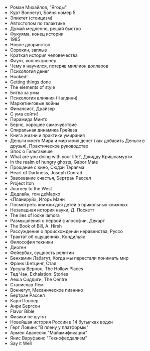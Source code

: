 - Роман Михайлов, "Ягоды"
- Курт Воннегут, Бойня номер 5
- Эпиктет (стоицизм)
- Автостопом по галактике
- Думай медленно, решай быстро
- Фукуяма, конец истории
- 1985
- Новое дворянство
- Сорокин, заплыв
- Краткая история человечества
- Фаулз, коллекционер
- Чему я научился, потеряв миллион долларов
- Психология денег
- Hooked!
- Getting things done
- The elements of style
- Битва за умы
- Психология влияния (Чалдини)
- Маркетинговые войны
- Финансист, Драйзер
- С ума сойти!
- Пирамида Минто
- Бернс, хорошее самочувствие
- Спиральная динамика Грейвза
- Книга жизни и практики умирания
- Деньги моего Мира и мир моих денег (как добавить Деньги в друзья). Практическое руководство
- Эпос о Гильгамеше
- What are you doing with your life?, Джидду Кришнамурти
- In the realm of hungry ghosts, Gabor Mate
- Прощание с кино, Сюдзи Тэраяма
- Heart of Darkness, Joseph Conrad
- Завоевание счастья, Бертран Рассел
- Project Itoh
- Journey to the West
- Дедлайн, том деМарко
- «Планируй», Игорь Манн
- Посмотреть книжки для детей в прикольных книжных
- Незападная история науки, Д. Поскетт
- The lies of locke lamora
- Размышления о первой философии, Декарт
- The Book of Bill, A. Hirsh
- Рассуждение о происхождении неравенства, Руссо
- Трактат об ощущениях, Кондильяк
- Философия техники
- Диоген
- Фейербах, сущность религии
- Бенхамин Лабатут, Когда мы перестали понимать мир
- Франк Шетцинг, Стая
- Урсула Вернон, The Hollow Places
- Тед Чан, Exhalation: Stories
- Аеша Сиддиги, The Centre
- Станислав Лем
- Воннегут, Механическое пианино
- Бертран Рассел
- Карл Поппер
- Анри Бергсон
- Flavor Bible
- Физики не шутят
- Новейшая история России в 14 бутылках водки
- Герт Ловинк "В плену у платформы"
- Армен Аванесян "Майамификация"
- Янис Варуфакис "Технофеодализм"
- Say it Well